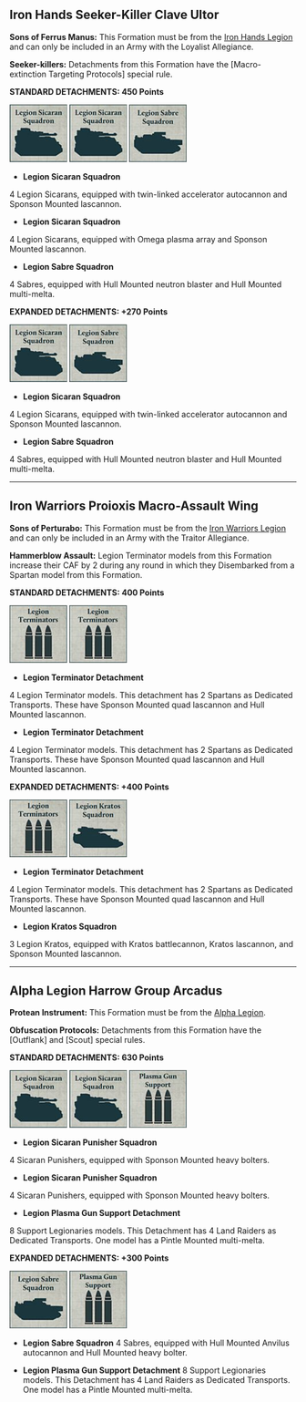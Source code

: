 ## Iron Hands Seeker-Killer Clave Ultor

**Sons of Ferrus Manus:** This Formation must be from the [Iron Hands Legion](../the_legiones_astartes/legiones_astartes_special_rules.md#the-xth-legion-iron-hands) and can only be included in an Army with the Loyalist Allegiance.

**Seeker-killers:** Detachments from this Formation have the [Macro-extinction Targeting Protocols] special rule.

**STANDARD DETACHMENTS: 450 Points**

![](../media/formations_of_legend/legion_sicaran_squadron.jpg) ![](../media/formations_of_legend/legion_sicaran_squadron.jpg) ![](../media/formations_of_legend/legion_sabre_squadron.jpg) 

* **Legion Sicaran Squadron**

4 Legion Sicarans, equipped with twin-linked accelerator autocannon and Sponson Mounted lascannon.

* **Legion Sicaran Squadron**

4 Legion Sicarans, equipped with Omega plasma array and Sponson Mounted lascannon.

* **Legion Sabre Squadron**

4 Sabres, equipped with Hull Mounted neutron blaster and Hull Mounted multi-melta.

**EXPANDED DETACHMENTS: +270 Points**

![](../media/formations_of_legend/legion_sicaran_squadron.jpg) ![](../media/formations_of_legend/legion_sabre_squadron.jpg)

* **Legion Sicaran Squadron**

4 Legion Sicarans, equipped with twin-linked accelerator autocannon and Sponson Mounted lascannon.

* **Legion Sabre Squadron**

4 Sabres, equipped with Hull Mounted neutron blaster and Hull Mounted multi-melta.

---

## Iron Warriors Proioxis Macro-Assault Wing

**Sons of Perturabo:** This Formation must be from the [Iron Warriors Legion](../the_legiones_astartes/legiones_astartes_special_rules.md#the-ivth-legion-iron-warriors) and can only be included in an Army with the Traitor Allegiance.

**Hammerblow Assault:** Legion Terminator models from this Formation increase their CAF by 2 during any round in which they Disembarked from a Spartan model from this Formation.

**STANDARD DETACHMENTS: 400 Points**

![](../media/formations_of_legend/legion_terminators.jpg) ![](../media/formations_of_legend/legion_terminators.jpg)

* **Legion Terminator Detachment**

4 Legion Terminator models. This detachment has 2 Spartans as Dedicated Transports. These have Sponson Mounted quad lascannon and Hull Mounted lascannon.

* **Legion Terminator Detachment**

4 Legion Terminator models. This detachment has 2 Spartans as Dedicated Transports. These have Sponson Mounted quad lascannon and Hull Mounted lascannon.

**EXPANDED DETACHMENTS: +400 Points**

![](../media/formations_of_legend/legion_terminators.jpg) ![](../media/formations_of_legend/legion_kratos_squadron.jpg)

* **Legion Terminator Detachment**

4 Legion Terminator models. This detachment has 2 Spartans as Dedicated Transports. These have Sponson Mounted quad lascannon and Hull Mounted lascannon.

* **Legion Kratos Squadron**

3 Legion Kratos, equipped with Kratos battlecannon, Kratos lascannon, and Sponson Mounted lascannon.

---

## Alpha Legion Harrow Group Arcadus

**Protean Instrument:** This Formation must be from the [Alpha Legion](../the_legiones_astartes/legiones_astartes_special_rules.md#the-xxth-legion-alpha-legion).

**Obfuscation Protocols:** Detachments from this Formation have the [Outflank] and [Scout] special rules.

**STANDARD DETACHMENTS: 630 Points**

![](../media/formations_of_legend/legion_sicaran_squadron.jpg) ![](../media/formations_of_legend/legion_sicaran_squadron.jpg) ![](../media/formations_of_legend/plasma_gun_support.jpg)

* **Legion Sicaran Punisher Squadron**

4 Sicaran Punishers, equipped with Sponson Mounted heavy bolters.

* **Legion Sicaran Punisher Squadron**

4 Sicaran Punishers, equipped with Sponson Mounted heavy bolters.

* **Legion Plasma Gun Support Detachment**

8 Support Legionaries models. This Detachment has 4 Land Raiders as Dedicated Transports. One model has a Pintle Mounted multi-melta.

**EXPANDED DETACHMENTS: +300 Points**

![Legion Sabre Squadron](../media/formations_of_legend/legion_sabre_squadron.jpg) ![](../media/formations_of_legend/plasma_gun_support.jpg)

* **Legion Sabre Squadron**
4 Sabres, equipped with Hull Mounted Anvilus autocannon and Hull Mounted heavy bolter.

* **Legion Plasma Gun Support Detachment**
8 Support Legionaries models. This Detachment has 4 Land Raiders as Dedicated Transports. One model has a Pintle Mounted multi-melta.
